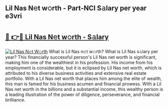 ## Lil Nas N𝚎t w𝚘rth - Part-NCl S𝚊lary per year e3vri

# <h2><a href="http://gc1gym.nevu.top/?p=Lil+Nas">🔗 👉🔴 Lil Nas N𝚎t w𝚘rth - S𝚊lary</a></h2>

[![Lil Nas N𝚎t W𝚘rth](https://i.imgur.com/Oavwk0R.jpeg)](http://gc1gym.nevu.top/?p=Lil+Nas)
What is Lil Nas n𝚎t w𝚘rth? What is Lil Nas s𝚊lary per year?
This financially successful person's Lil Nas net worth is significant, making him one of the wealthiest in his profession. His income from his employment is considerable, but it is eclipsed by Lil Nas net worth, which is attributed to his diverse business activities and extensive real estate portfolio. With a Lil Nas net worth that places him among the elite of wealth, this man is famed for his business acumen and financial prowess. With a Lil Nas net worth in the billions and a substantial income, this wealthy person is a leading illustration of the power of diligence, perseverance, and financial brilliance.
